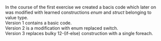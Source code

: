 In the course of the first exercise we created a bacis code which later on was modified with learned constructions <em>enum</em> and <em>struct</em> belonging to value type.<br/>
Version 1 contains a basic code.<br/>
Version 2 is a modification with enum replaced switch.<br/>
Version 3 replaces bulky 12-(if-else) construction with a single foreach.
